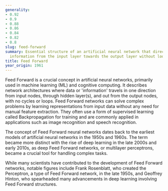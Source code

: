 ```yaml
---
generality:
- 0.92
- 0.9
- 0.88
- 0.86
- 0.84
- 0.82
- 0.8
slug: feed-forward
summary: Essential structure of an artificial neural network that directs data or
  information from the input layer towards the output layer without looping back.
title: Feed Forward
year_origin: 1961
---
```


Feed Forward is a crucial concept in artificial neural networks, primarily used in machine learning (ML) and cognitive computing. It describes network architectures where data or 'information' travels in one direction from input nodes, through hidden layer(s), and out from the output nodes, with no cycles or loops. Feed Forward networks can solve complex problems by learning representations from input data without any need for manual feature extraction. They often use a form of supervised learning called Backpropagation for training and are commonly applied in applications such as image recognition and speech recognition.

The concept of Feed Forward neural networks dates back to the earliest models of artificial neural networks in the 1950s and 1960s. The term became more distinct with the rise of deep learning in the late 2000s and early 2010s, as deep Feed Forward networks, or multilayer perceptrons, became a crucial tool for handling complex tasks.

While many scientists have contributed to the development of Feed Forward networks, notable figures include Frank Rosenblatt, who created the Perceptron, a type of Feed Forward network, in the late 1950s, and Geoffrey Hinton, who spearheaded many advancements in deep learning involving Feed Forward structures.